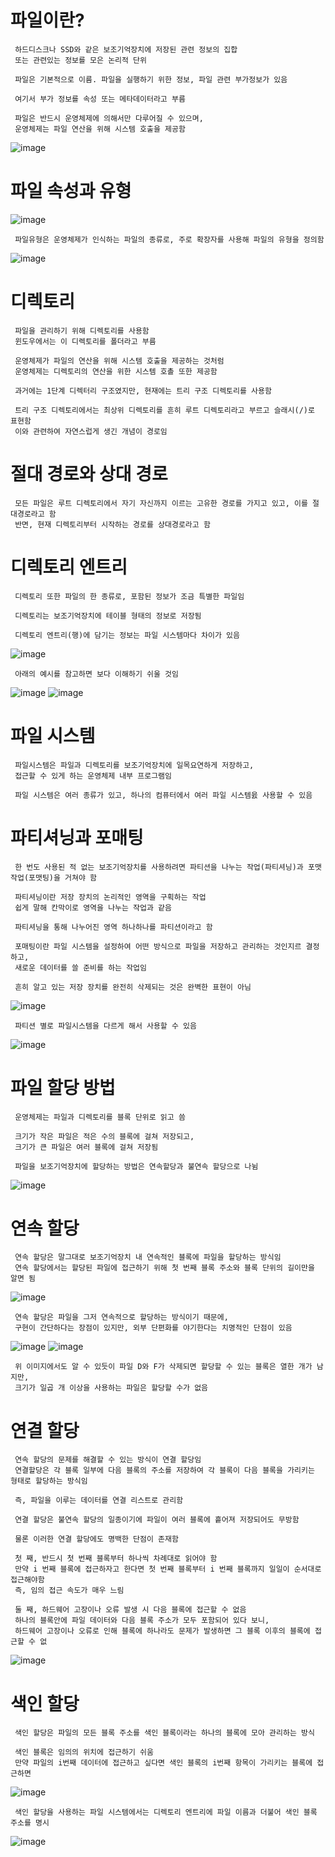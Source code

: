 # 파일이란?
     하드디스크나 SSD와 같은 보조기억장치에 저장된 관련 정보의 집합 
     또는 관련있는 정보를 모은 논리적 단위

     파일은 기본적으로 이름. 파일을 실행하기 위한 정보, 파일 관련 부가정보가 있음

     여기서 부가 정보를 속성 또는 메타데이터라고 부름

     파일은 반드시 운영체제에 의해서만 다루어질 수 있으며,
     운영체제는 파일 연산을 위해 시스템 호출을 제공함
![image](https://github.com/user-attachments/assets/9aef410e-185f-4421-a30a-a285fa694f6d)

# 파일 속성과 유형
![image](https://github.com/user-attachments/assets/96c2b28e-f32c-442f-afec-78a4f40616cb)

     파일유형은 운영체제가 인식하는 파일의 종류로, 주로 확장자를 사용해 파일의 유형을 정의함
![image](https://github.com/user-attachments/assets/2c55b9bb-7b9c-4545-9aad-23bddd4d8a14)

# 디렉토리
     파일을 관리하기 위해 디렉토리를 사용함
     윈도우에서는 이 디렉토리를 폴더라고 부름

     운영체제가 파일의 연산을 위해 시스템 호출을 제공하는 것처럼
     운영체제는 디렉토리의 연산을 위한 시스템 호촐 또한 제공함
     
     과거에는 1단계 디렉터리 구조였지만, 현재에는 트리 구조 디렉토리를 사용함

     트리 구조 디렉토리에서는 최상위 디렉토리를 흔히 루트 디렉토리라고 부르고 슬래시(/)로 표현함
     이와 관련하여 자연스럽게 생긴 개념이 경로임

# 절대 경로와 상대 경로
     모든 파일은 루트 디렉토리에서 자기 자신까지 이르는 고유한 경로를 가지고 있고, 이를 절대경로라고 함
     반면, 현재 디렉토리부터 시작하는 경로를 상대경로라고 함
  
# 디렉토리 엔트리
     디렉토리 또한 파일의 한 종류로, 포함된 정보가 조금 특별한 파일임

     디렉토리는 보조기억장치에 테이블 형태의 정보로 저장됨

     디렉토리 엔트리(행)에 담기는 정보는 파일 시스템마다 차이가 있음
![image](https://github.com/user-attachments/assets/728e216e-f07c-4226-9ce8-8127f92edb51)

     아래의 예시를 참고하면 보다 이해하기 쉬울 것임

![image](https://github.com/user-attachments/assets/0ca8df6a-0556-4c94-a4e4-96bc2da9d371)
![image](https://github.com/user-attachments/assets/20eb1c33-2d36-4534-9925-94cdd38055de)

# 파일 시스템
     파일시스템은 파일과 디렉토리를 보조기억장치에 일목요연하게 저장하고,
     접근할 수 있게 하는 운영체제 내부 프로그램임

     파일 시스템은 여러 종류가 있고, 하나의 컴퓨터에서 여러 파일 시스템읈 사용할 수 있음

# 파티셔닝과 포매팅
     한 번도 사용된 적 없는 보조기억장치를 사용하려면 파티션을 나누는 작업(파티셔닝)과 포맷 작업(포맷팅)을 거쳐야 함
     
     파티셔닝이란 저장 장치의 논리적인 영역을 구획하는 작업 
     쉽게 말해 칸막이로 영역을 나누는 작업과 같음

     파티셔닝을 통해 나누어진 영역 하나하나를 파티션이라고 함

     포매팅이란 파일 시스템을 설정하여 어떤 방식으로 파일을 저장하고 관리하는 것인지르 결정하고,
     새로운 데이터를 쓸 준비를 하는 작업임

     흔히 알고 있는 저장 장치를 완전히 삭제되는 것은 완벽한 표현이 아님

![image](https://github.com/user-attachments/assets/1cf5199b-b919-4c6a-be7e-06bd08f4acec)

     파티션 별로 파일시스템을 다르게 해서 사용할 수 있음
![image](https://github.com/user-attachments/assets/0ea6ad54-87df-417e-b292-1f2baa36237e)

# 파일 할당 방법
     운영체제는 파일과 디렉토리를 블록 단위로 읽고 씀

     크기가 작은 파일은 적은 수의 블록에 걸쳐 저장되고,
     크기가 큰 파일은 여러 블록에 걸쳐 저장됨

     파일을 보조기억장치에 할당하는 방법은 연속할당과 불연속 할당으로 나뉨
![image](https://github.com/user-attachments/assets/c9f09a71-7f4c-41b6-998f-31b9de38ab7a)

# 연속 할당
     연속 할당은 말그대로 보조기억장치 내 연속적인 블록에 파일을 할당하는 방식임
     연속 할당에서는 할당된 파일에 접근하기 위해 첫 번째 블록 주소와 블록 단위의 길이만을 알면 됨
![image](https://github.com/user-attachments/assets/de60da61-f6b7-4aaf-b461-4878297ce36b)

     연속 할당은 파일을 그저 연속적으로 할당하는 방식이기 때문에,
     구현이 간단하다는 장점이 있지만, 외부 단편화를 야기한다는 치명적인 단점이 있음
  
![image](https://github.com/user-attachments/assets/87b4bd81-b7d2-481e-9a24-29b2c909b4dc)
![image](https://github.com/user-attachments/assets/c51d7a3c-e4aa-43a4-8da2-3ab751fd413c)

     위 이미지에서도 알 수 있듯이 파일 D와 F가 삭제되면 할당할 수 있는 블록은 열한 개가 남지만,
     크기가 일곱 개 이상을 사용하는 파일은 할당할 수가 없음

 # 연결 할당
     연속 할당의 문제를 해결할 수 있는 방식이 연결 할당임
     연결할당은 각 블록 일부에 다음 블록의 주소를 저장하여 각 블록이 다음 블록을 가리키는 형태로 할당하는 방식임

     즉, 파일을 이루는 데이터를 연결 리스트로 관리함

     연결 할당은 불연속 할당의 일종이기에 파일이 여러 블록에 흩어져 저장되어도 무방함

     물론 이러한 연결 할당에도 명백한 단점이 존재함

     첫 째, 반드시 첫 번째 블록부터 하나씩 차례대로 읽어야 함
     만약 i 번째 블록에 접근하자고 한다면 첫 번째 블록부터 i 번째 블록까지 일일이 순서대로 접근해야함
     즉, 임의 접근 속도가 매우 느림

     둘 째, 하드웨어 고장이나 오류 발생 시 다음 블록에 접근할 수 없음
     하나의 블록안에 파일 데이터와 다음 블록 주소가 모두 포함되어 있다 보니,
     하드웨어 고장이나 오류로 인해 블록에 하나라도 문제가 발생하면 그 블록 이후의 블록에 접근할 수 없

![image](https://github.com/user-attachments/assets/ce86c3da-d99e-493f-a6d5-36da850ef30e)
   
# 색인 할당
     색인 할당은 파일의 모든 블록 주소를 색인 블록이라는 하나의 블록에 모아 관리하는 방식

     색인 블록은 임의의 위치에 접근하기 쉬움
     만약 파일의 i번째 데이터에 접근하고 싶다면 색인 블록의 i번째 항목이 가리키는 블록에 접근하면 
![image](https://github.com/user-attachments/assets/5c614b4d-c4b0-4677-8ef6-6af53f1815d6)

     색인 할당을 사용하는 파일 시스템에서는 디렉토리 엔트리에 파일 이름과 더불어 색인 블록 주소를 명시

![image](https://github.com/user-attachments/assets/77a19e79-ba45-45d6-b647-04590db58aa2)
     
